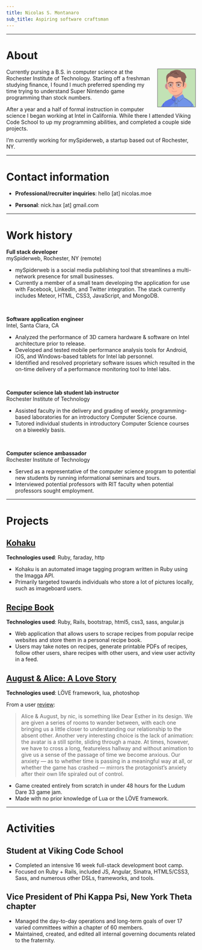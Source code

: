 ```yaml
---
title: Nicolas S. Montanaro
sub_title: Aspiring software craftsman
---
```


----

# About

<div style="float:right; margin-left: 10px">
  <img src="images/nobeard.png" width="100px" height="100px" style="border: solid 1px #666" />
</div>

Currently pursing a B.S. in computer science at the Rochester Institute of Technology. Starting off a freshman studying finance, I found I much preferred spending my time trying to understand Super Nintendo game programming than stock numbers.

After a year and a half of formal instruction in computer science I began working at Intel in California. While there I attended Viking Code School to up my programming abilities, and completed a couple side projects.

I’m currently working for mySpiderweb, a startup based out of Rochester, NY.

----

# Contact information

* **Professional/recruiter inquiries**: hello [at] nicolas.moe

* **Personal**: nick.hax [at] gmail.com

----

# Work history

**Full stack developer**  
mySpiderweb, Rochester, NY (remote)

* mySpiderweb is a social media publishing tool that streamlines a multi-network presence for small businesses.
* Currently a member of a small team developing the application for use with Facebook, LinkedIn, and Twitter integration. The stack currently includes Meteor, HTML, CSS3, JavaScript, and MongoDB.

<br />

**Software application engineer**  
Intel, Santa Clara, CA

* Analyzed the performance of 3D camera hardware & software on Intel architecture prior to release.
* Developed and tested mobile performance analysis tools for Android, iOS, and Windows-based tablets for Intel lab personnel.
* Identified and resolved proprietary software issues which resulted in the on-time delivery of a performance monitoring tool to Intel labs.

<br />

**Computer science lab student lab instructor**  
Rochester Institute of Technology

* Assisted faculty in the delivery and grading of weekly, programming-based laboratories for an introductory Computer Science course.
* Tutored individual students in introductory Computer Science courses on a biweekly basis.

<br />

**Computer science ambassador**  
Rochester Institute of Technology

* Served as a representative of the computer science program to potential new students by running informational seminars and tours.
* Interviewed potential professors with RIT faculty when potential professors sought employment.

----

# Projects

## [Kohaku](https://github.com/nicoNaN/kohaku)  
**Technologies used**: Ruby, faraday, http

* Kohaku is an automated image tagging program written in Ruby using the Imagga API.
* Primarily targeted towards individuals who store a lot of pictures locally, such as imageboard users.


## [Recipe Book](https://github.com/nicoNaN/recipe-book)  
**Technologies used**: Ruby, Rails, bootstrap, html5, css3, sass, angular.js

* Web application that allows users to scrape recipes from popular recipe websites and store them in a personal recipe book.
* Users may take notes on recipes, generate printable PDFs of recipes, follow other users, share recipes with other users, and view user activity in a feed.


## [August & Alice: A Love Story](http://ludumdare.com/compo/ludum-dare-33/?action=preview&uid=56966)  
**Technologies used**: LÖVE framework, lua, photoshop

From a user [review](http://ludumdare.com/compo/2015/09/13/my-top-three-part-2-deep-feels/):

> Alice & August, by nic, is something like Dear Esther in its design. We are given a series of rooms to wander between, with each one bringing us a little closer to understanding our relationship to the absent other. Another very interesting choice is the lack of animation: the avatar is a still sprite, sliding through a maze. At times, however, we have to cross a long, featureless hallway and without animation to give us a sense of the passage of time we become anxious. Our anxiety — as to whether time is passing in a meaningful way at all, or whether the game has crashed — mirrors the protagonist’s anxiety after their own life spiraled out of control.

* Game created entirely from scratch in under 48 hours for the Ludum Dare 33 game jam.
* Made with no prior knowledge of Lua or the LÖVE framework.

----

# Activities

## Student at Viking Code School  
* Completed an intensive 16 week full-stack development boot camp.
* Focused on Ruby + Rails, included JS, Angular, Sinatra, HTML5/CSS3, Sass, and numerous other DSLs, frameworks, and tools.

## Vice President of Phi Kappa Psi, New York Theta chapter  
* Managed the day-to-day operations and long-term goals of over 17 varied committees within a chapter of 60 members.
* Maintained, created, and edited all internal governing documents related to the fraternity.
